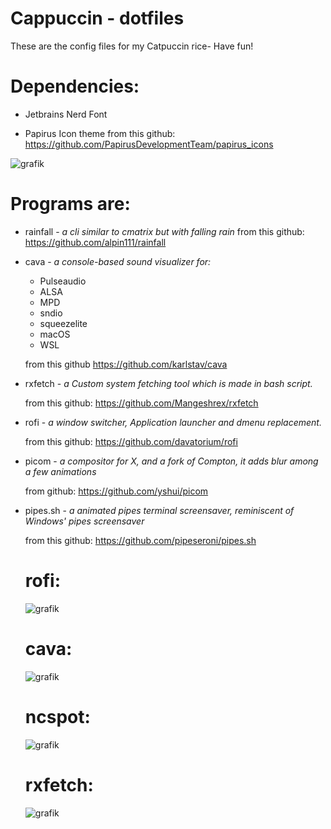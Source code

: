# Cappuccin - dotfiles 
These are the config files for my Catpuccin rice- Have fun!


# Dependencies: 

- Jetbrains Nerd Font

- Papirus Icon theme
  from this github: https://github.com/PapirusDevelopmentTeam/papirus_icons

![grafik](https://user-images.githubusercontent.com/91160845/179303606-d09ae351-1632-42b0-9700-c195e4da97f4.png)

# Programs are:





- rainfall - *a cli similar to cmatrix but with falling rain*
  from this github: https://github.com/alpin111/rainfall
  
- cava - *a console-based sound visualizer for:*
   - Pulseaudio
   - ALSA
   - MPD
   - sndio
   - squeezelite
   - macOS
   - WSL


  from this github https://github.com/karlstav/cava
  
- rxfetch - *a Custom system fetching tool which is made in bash script.*
  
  from this github: https://github.com/Mangeshrex/rxfetch
  
- rofi - *a window switcher, Application launcher and dmenu replacement.*
  
  from this github: https://github.com/davatorium/rofi
  
- picom - *a compositor for X, and a fork of Compton, it adds blur among a few animations*
  
  from github: https://github.com/yshui/picom
  
- pipes.sh - *a animated pipes terminal screensaver, reminiscent of Windows' pipes screensaver*
  
  from this github: https://github.com/pipeseroni/pipes.sh
  
  # rofi:
  ![grafik](https://user-images.githubusercontent.com/91160845/179308738-a764caeb-545d-434e-8629-a14c9985510e.png)

  # cava: 
  ![grafik](https://user-images.githubusercontent.com/91160845/179309062-36adcac7-f32f-43de-b805-45b6d8da0795.png)

  # ncspot:
  ![grafik](https://user-images.githubusercontent.com/91160845/179309264-77f6ddfb-c25a-4690-aa63-af3b2477abb7.png)

  # rxfetch:
  ![grafik](https://user-images.githubusercontent.com/91160845/179309463-1de05e1f-a9b9-4721-aea9-2e62ccc0406f.png)







